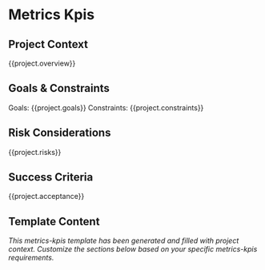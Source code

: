 # Metrics Kpis

## Project Context
{{project.overview}}

## Goals & Constraints
Goals: {{project.goals}}
Constraints: {{project.constraints}}

## Risk Considerations
{{project.risks}}

## Success Criteria
{{project.acceptance}}

## Template Content
*This metrics-kpis template has been generated and filled with project context. Customize the sections below based on your specific metrics-kpis requirements.*
